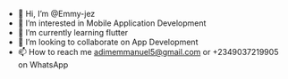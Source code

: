 - 👋 Hi, I’m @Emmy-jez
- 👀 I’m interested in Mobile Application Development
- 🌱 I’m currently learning flutter 
- 💞️ I’m looking to collaborate on App Development
- 📫 How to reach me adimemmanuel5@gmail.com or +2349037219905 on WhatsApp

<!---
Emmy-jez/Emmy-jez is a ✨ special ✨ repository because its `README.md` (this file) appears on your GitHub profile.
You can click the Preview link to take a look at your changes.
--->
